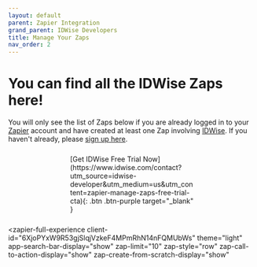 ```yaml
---
layout: default
parent: Zapier Integration
grand_parent: IDWise Developers
title: Manage Your Zaps
nav_order: 2
---
```

<script type="module" src="https://cdn.zapier.com/packages/partner-sdk/v0/zapier-elements/zapier-elements.esm.js"></script>
<link rel="stylesheet" href="https://cdn.zapier.com/packages/partner-sdk/v0/zapier-elements/zapier-elements.css"/>




# You can find all the IDWise Zaps here!
You will only see the list of Zaps below if you are already logged in to your [Zapier](https://zapier.com/apps/idwise/integrations) account and have created at least one Zap involving [IDWise](https://zapier.com/apps/idwise/integrations).
If you haven't already, please [sign up here](https://zapier.com/sign-up?next=%2Fwebintent%2Fcreate-zap%3Fcreate%3Dtrue%26entry-point-location%3Dexplore%26entry-point-method%3Dconnect_call_to_action%26steps%255B0%255D%255Bapp%255D%3DIDWiseCLIAPI%25402.0.1&selected_apis=IDWiseCLIAPI%402.0.1&referrer=%2Fapps%2Fidwise%2Fintegrations).


<div style="margin: auto;width: 50%;padding: 10px;" markdown="1">
<span class="fs-5" >[Get IDWise Free Trial Now](https://www.idwise.com/contact?utm_source=idwise-developer&utm_medium=us&utm_content=zapier-manage-zaps-free-trial-cta){: .btn .btn-purple target="_blank" }
  </span>
</div>

<zapier-full-experience
  client-id="6XjoPYxW9R53gjSlqjVzkeF4MPmRhN14nFQMUbWs"
  theme="light"
  app-search-bar-display="show"
  zap-limit="10"
  zap-style="row"
  zap-call-to-action-display="show"
  zap-create-from-scratch-display="show"
></zapier-full-experience>
